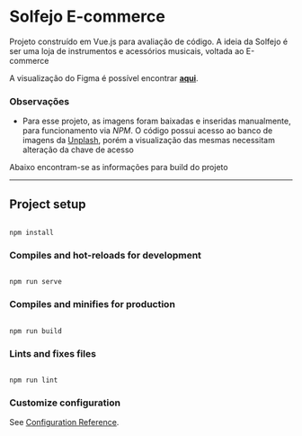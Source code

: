 # Solfejo E-commerce

Projeto construído em Vue.js para avaliação de código. A ideia da Solfejo é ser uma loja de instrumentos e acessórios musicais, voltada ao E-commerce

A visualização do Figma é possível encontrar [**aqui**](https://www.figma.com/file/lhu8U7CftbiugJfmmZ9VPs/Untitled?type=design&node-id=2%3A156&t=HaM5jFQ4UteCfcKy-1).
### Observações

 - Para esse projeto, as imagens foram baixadas e inseridas manualmente, para funcionamento via *NPM*. O código possui acesso ao banco de imagens da [Unplash](https://unsplash.com/), porém a visualização das mesmas necessitam alteração da chave de acesso

Abaixo encontram-se as informações para build do projeto

---

## Project setup

```

npm install

```

  

### Compiles and hot-reloads for development

```

npm run serve

```

  

### Compiles and minifies for production

```

npm run build

```

  

### Lints and fixes files

```

npm run lint

```

  

### Customize configuration

See [Configuration Reference](https://cli.vuejs.org/config/).
